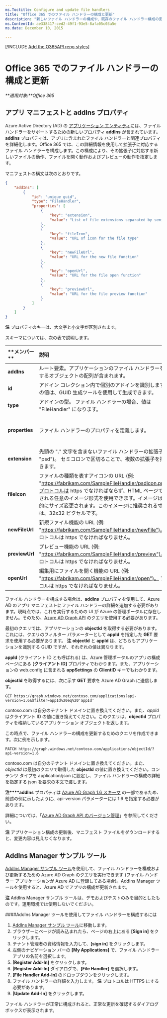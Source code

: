 ```yaml
---
ms.Toctitle: Configure and update file handlers
title: "Office 365 でのファイル ハンドラーの構成と更新"
description: "新しいファイル ハンドラーの構成や、既存のファイル ハンドラー構成の更新を実行します。"
ms.ContentId: ae338417-ced2-49f1-93e5-8afa05c03a5e
ms.date: December 10, 2015

---
```

[!INCLUDE [Add the O365API repo styles](../includes/controls/addo365apistyles.xml)]



# Office 365 でのファイル ハンドラーの構成と更新

<!-- Learn how to register new file handlers, and update configuration for existing file handlers. -->


_**適用対象:**Office 365_



## アプリ マニフェストと addIns プロパティ
<a name="sectionSection0"> </a>

Azure Active Directory (AD) の [アプリケーション エンティティ](https://msdn.microsoft.com/Library/Azure/Ad/Graph/api/entity-and-complex-type-reference#ApplicationEntity)には、ファイル ハンドラーをサポートするための新しいプロパティ **addIns** が含まれています。**addIns** プロパティは、アプリに含まれたファイル ハンドラーと関連プロパティを詳細化します。Office 365 では、この詳細情報を使用して拡張子に対応するファイル ハンドラーを構成します。この構成により、その拡張子に対応する新しいファイルの動作、ファイルを開く動作およびプレビューの動作を指定します。 

マニフェストの構文は次のとおりです。


```json
{
    "addIns": [
        {
            "id": "unique guid",
            "type": "FileHandler",
            "properties": [
                {
                    "key": "extension",
                    "value": "List of file extensions separated by semicolons"
                },
                {
                    "key": "fileIcon",
                    "value": "URL of icon for the file type"
                },
                {
                    "key": "newFileUrl",
                    "value": "URL for the new file function"
                },
                {
                    "key": "openUrl",
                    "value": "URL for the file open function"
                },
                {
                    "key": "previewUrl",
                    "value": "URL for the file preview function"
                }
            ]
        }
    ]
}
```

**注** プロパティのキーは、大文字と小文字が区別されます。

スキーマについては、次の表で説明します。

|**メンバー	**|**説明**|**データ型**|**親**|**子メンバー**|
|:-----|:-----|:-----|:-----|:-----|
| **addIns**|ルート要素。アプリケーションのファイル ハンドラーを定義するオブジェクトの配列が含まれます。|配列|なし|**type**<br/> **properties**|
| **id**|アドイン コレクション内で個別のアドインを識別します。この値は、GUID 生成ツールを使用して生成できます。|GUID|**addIns**|なし|
| **type**|アドインの型。 ファイル ハンドラーの場合、値は "FileHandler" になります。|string| **addIns**|なし|
| **properties**|ファイル ハンドラーのプロパティを定義します。|object| **addIns**|**extension**<br/> **fileIcon**<br/> **newFileUrl**<br/> **previewUrl**<br/> **openUrl**|
| **extension**|先頭の "." 文字を含まないファイル ハンドラーの拡張子 (例: "psd")。 セミコロンで区切ることで、複数の拡張子を指定できます。|string| **properties**|なし|
| **fileIcon**|ファイルの種類を表すアイコンの URL (例: "https://fabrikam.com/SampleFileHandler/psdicon.png")。プロトコルは https でなければならず、HTML ページで表示される任意のイメージ形式を使用できます。イメージは自動的にサイズ変更されます。このイメージに推奨される寸法は、32x32 ピクセルです。|string| **properties**|なし|
| **newFileUrl** |新規ファイル機能の URL (例: "https://fabrikam.com/SampleFileHandler/newFile")。 プロトコルは https でなければなりません。|string| **properties**|なし|
| **previewUrl**|プレビュー機能の URL (例: "https://fabrikam.com/SampleFileHandler/preview")。 プロトコルは https でなければなりません。|string| **properties**|なし|
| **openUrl**|編集用にファイルを開く機能の URL (例: "https://fabrikam.com/SampleFileHandler/open")。 プロトコルは https でなければなりません。|string| **properties**|なし|

ファイル ハンドラーを構成する場合は、**addIns** プロパティを使用して、Azure AD のアプリ マニフェストにファイル ハンドラーの詳細を追加する必要があります。現時点では、これを実行するための UI が Azure の管理ポータルに存在しません。そのため、[Azure AD Graph API](https://azure.microsoft.com/en-us/documentation/articles/active-directory-graph-api-quickstart/) のクエリを使用する必要があります。 

最初のクエリでは、アプリケーションの **objectId** を取得する必要があります。 これには、クエリのフィルター パラメーターとして **appId** を指定した **GET** 要求を使用する必要があります。
**注** **objectId** と **appId** は、どちらもアプリケーションを識別する GUID ですが、それぞれの値は異なります。

**appId** (クライアント ID とも呼ばれる) は、Azure 管理ポータルのアプリの構成ページにある **[クライアント ID]** プロパティでわかります。また、アプリケーションの web.config に含まれる **appSettings** の **ClientID** キーでもわかります。

**objectId** を取得するには、次に示す **GET** 要求を Azure AD Graph に送信します。

```
GET https://graph.windows.net/contoso.com/applications?api-version=1.6&$filter=appId%20eq%20'appId'
```

contoso.com は自分のテナント ドメインに置き換えてください。また、*appId* はクライアント ID の値に置き換えてください。このクエリは、**objectId** プロパティを格納しているアプリケーション オブジェクトを返します。

この時点で、ファイル ハンドラーの構成を更新するためのクエリを作成できます。次に例を示します。

```
PATCH https://graph.windows.net/contoso.com/applications/objectId/?api-version=1.6
```

contoso.com は自分のテナント ドメインに置き換えてください。また、*objectId* は最初のクエリで取得した **objectId** の値に置き換えてください。コンテンツ タイプを application/json に設定し、ファイル ハンドラーの構成の詳細を指定する json を要求の本文で渡します。


**注****addIns** プロパティは [Azure AD Graph 1.6 スキーマ](https://graph.windows.net/microsoft.com/$metadata?api-version=1.6) の一部であるため、前述の例に示したように、api-version パラメーターには 1.6 を指定する必要があります。

詳細については、「[Azure AD Graph API のバージョン管理](https://msdn.microsoft.com/Library/Azure/Ad/Graph/howto/azure-ad-graph-api-versioning)」を参照してください。

**注** アプリケーション構成の更新後、マニフェスト ファイルをダウンロードすると、変更内容は見えなくなります。

<a name="sectionSection1"> </a>
## AddIns Manager サンプル ツール

[AddIns Manager サンプル ツール](https://addinsmanager.azurewebsites.net/)を使用して、ファイル ハンドラーを構成および更新するための Azure AD Graph のクエリを実行できます (ファイル ハンドラー アプリケーションが Azure AD に登録してある場合)。AddIns Manager ツールを使用すると、Azure AD でアプリの構成が更新されます。

**注** AddIns Manager サンプル ツールは、デモおよびテストのみを目的としたものです。運用環境では使用しないでください。 

####AddIns Manager ツールを使用してファイル ハンドラーを構成するには
1. [AddIns Manager サンプル ツール](https://addinsmanager.azurewebsites.net/)に移動します。
2. ブラウザーにページが読み込まれたら、ページの右上にある **[Sign in]** をクリックします。
3. テナント管理者の資格情報を入力して、**[sign in]** をクリックします。
4. 左側のナビゲーション バーの **[My Applications]** で、ファイル ハンドラー アプリの名前を選択します。
5. **[Register Add-In]** をクリックします。
6. **[Register Add-In]** ダイアログで、**[File Handler]** を選択します。
7. **[File Handler Add-In]** のドロップダウンをクリックします。
8. ファイル ハンドラーの詳細を入力します。 **注** プロトコルは HTTPS にする必要があります。
9. **[Update Add-In]** をクリックします。 


ファイル ハンドラーが正常に構成されると、正常な更新を確認するダイアログ ボックスが表示されます。

